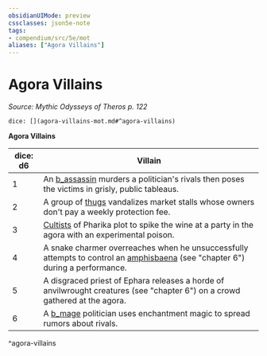 ```yaml
---
obsidianUIMode: preview
cssclasses: json5e-note
tags:
- compendium/src/5e/mot
aliases: ["Agora Villains"]
---
```

# Agora Villains
*Source: Mythic Odysseys of Theros p. 122* 

`dice: [](agora-villains-mot.md#^agora-villains)`

**Agora Villains**

| dice: d6 | Villain |
|----------|---------|
| 1 | An [b_assassin](b_assassin.md) murders a politician's rivals then poses the victims in grisly, public tableaus. |
| 2 | A group of [thugs](b_thug.md) vandalizes market stalls whose owners don't pay a weekly protection fee. |
| 3 | [Cultists](b_cultist.md) of Pharika plot to spike the wine at a party in the agora with an experimental poison. |
| 4 | A snake charmer overreaches when he unsuccessfully attempts to control an [amphisbaena](b_amphisbaena-gos.md) (see "chapter 6") during a performance. |
| 5 | A disgraced priest of Ephara releases a horde of anvilwrought creatures (see "chapter 6") on a crowd gathered at the agora. |
| 6 | A [b_mage](b_mage.md) politician uses enchantment magic to spread rumors about rivals. |
^agora-villains